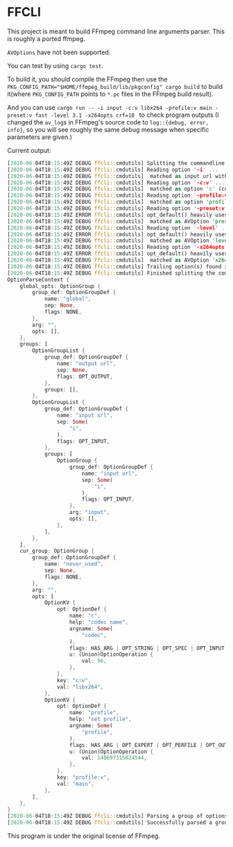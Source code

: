 # FFCLI

This project is meant to build FFmpeg command line arguments parser. This is roughly a ported ffmpeg.

`AVOptions` have not been supported.

You can test by using `cargo test`.

To build it, you should compile the FFmpeg then use the `PKG_CONFIG_PATH="$HOME/ffmpeg_build/lib/pkgconfig" cargo build` to build it(where `PKG_CONFIG_PATH` points to `*.pc` files in the FFmpeg build result).

And you can use `cargo run -- -i input -c:v libx264 -profile:v main -preset:v fast -level 3.1 -x264opts crf=18 ` to check program outputs (I changed the `av_log`s in FFmpeg's source code to `log::{debug, error, info}`, so you will see roughly the same debug message when specific parameters are given.)

Current output:
```rust
[2020-06-04T18:15:49Z DEBUG ffcli::cmdutils] Splitting the commandline.
[2020-06-04T18:15:49Z DEBUG ffcli::cmdutils] Reading option '-i' ...
[2020-06-04T18:15:49Z DEBUG ffcli::cmdutils]  matched as input url with argument 'input'.
[2020-06-04T18:15:49Z DEBUG ffcli::cmdutils] Reading option '-c:v' ...
[2020-06-04T18:15:49Z DEBUG ffcli::cmdutils]  matched as option 'c' (codec name) with argument '"libx264"'.
[2020-06-04T18:15:49Z DEBUG ffcli::cmdutils] Reading option '-profile:v' ...
[2020-06-04T18:15:49Z DEBUG ffcli::cmdutils]  matched as option 'profile' (set profile) with argument '"main"'.
[2020-06-04T18:15:49Z DEBUG ffcli::cmdutils] Reading option '-preset:v' ...
[2020-06-04T18:15:49Z ERROR ffcli::cmdutils] opt_default() heavily uses functions in the libavutil, currently assume preset:v: fast is a valid AVOption pair.
[2020-06-04T18:15:49Z DEBUG ffcli::cmdutils]  matched as AVOption 'preset:v' with argument 'fast'.
[2020-06-04T18:15:49Z DEBUG ffcli::cmdutils] Reading option '-level' ...
[2020-06-04T18:15:49Z ERROR ffcli::cmdutils] opt_default() heavily uses functions in the libavutil, currently assume level: 3.1 is a valid AVOption pair.
[2020-06-04T18:15:49Z DEBUG ffcli::cmdutils]  matched as AVOption 'level' with argument '3.1'.
[2020-06-04T18:15:49Z DEBUG ffcli::cmdutils] Reading option '-x264opts' ...
[2020-06-04T18:15:49Z ERROR ffcli::cmdutils] opt_default() heavily uses functions in the libavutil, currently assume x264opts: crf=18 is a valid AVOption pair.
[2020-06-04T18:15:49Z DEBUG ffcli::cmdutils]  matched as AVOption 'x264opts' with argument 'crf=18'.
[2020-06-04T18:15:49Z DEBUG ffcli::cmdutils] Trailing option(s) found in the command: may be ignored.
[2020-06-04T18:15:49Z DEBUG ffcli::cmdutils] Finished splitting the commandline.
OptionParseContext {
    global_opts: OptionGroup {
        group_def: OptionGroupDef {
            name: "global",
            sep: None,
            flags: NONE,
        },
        arg: "",
        opts: [],
    },
    groups: [
        OptionGroupList {
            group_def: OptionGroupDef {
                name: "output url",
                sep: None,
                flags: OPT_OUTPUT,
            },
            groups: [],
        },
        OptionGroupList {
            group_def: OptionGroupDef {
                name: "input url",
                sep: Some(
                    "i",
                ),
                flags: OPT_INPUT,
            },
            groups: [
                OptionGroup {
                    group_def: OptionGroupDef {
                        name: "input url",
                        sep: Some(
                            "i",
                        ),
                        flags: OPT_INPUT,
                    },
                    arg: "input",
                    opts: [],
                },
            ],
        },
    ],
    cur_group: OptionGroup {
        group_def: OptionGroupDef {
            name: "never_used",
            sep: None,
            flags: NONE,
        },
        arg: "",
        opts: [
            OptionKV {
                opt: OptionDef {
                    name: "c",
                    help: "codec name",
                    argname: Some(
                        "codec",
                    ),
                    flags: HAS_ARG | OPT_STRING | OPT_SPEC | OPT_INPUT | OPT_OUTPUT,
                    u: (Union)OptionOperation {
                        val: 96,
                    },
                },
                key: "c:v",
                val: "libx264",
            },
            OptionKV {
                opt: OptionDef {
                    name: "profile",
                    help: "set profile",
                    argname: Some(
                        "profile",
                    ),
                    flags: HAS_ARG | OPT_EXPERT | OPT_PERFILE | OPT_OUTPUT,
                    u: (Union)OptionOperation {
                        val: 140697315024544,
                    },
                },
                key: "profile:v",
                val: "main",
            },
        ],
    },
}
[2020-06-04T18:15:49Z DEBUG ffcli::cmdutils] Parsing a group of options: global .
[2020-06-04T18:15:49Z DEBUG ffcli::cmdutils] Successfully parsed a group of options.
```

This program is under the original license of FFmpeg.
